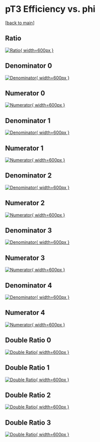 # pT3 Efficiency vs. phi

[[back to main](./)]



## Ratio

[![Ratio](../mtv/var/pT3_vtr_211_0_eff_phi.png){ width=600px }](../mtv/var/pT3_vtr_211_0_eff_phi.pdf)

## Denominator 0

[![Denominator](../mtv/den/pT3_vtr_211_0_eff_phi_den0.png){ width=600px }](../mtv/den/pT3_vtr_211_0_eff_phi_den0.pdf)

## Numerator 0

[![Numerator](../mtv/num/pT3_vtr_211_0_eff_phi_num0.png){ width=600px }](../mtv/num/pT3_vtr_211_0_eff_phi_num0.pdf)

## Denominator 1

[![Denominator](../mtv/den/pT3_vtr_211_0_eff_phi_den1.png){ width=600px }](../mtv/den/pT3_vtr_211_0_eff_phi_den1.pdf)

## Numerator 1

[![Numerator](../mtv/num/pT3_vtr_211_0_eff_phi_num1.png){ width=600px }](../mtv/num/pT3_vtr_211_0_eff_phi_num1.pdf)

## Denominator 2

[![Denominator](../mtv/den/pT3_vtr_211_0_eff_phi_den2.png){ width=600px }](../mtv/den/pT3_vtr_211_0_eff_phi_den2.pdf)

## Numerator 2

[![Numerator](../mtv/num/pT3_vtr_211_0_eff_phi_num2.png){ width=600px }](../mtv/num/pT3_vtr_211_0_eff_phi_num2.pdf)

## Denominator 3

[![Denominator](../mtv/den/pT3_vtr_211_0_eff_phi_den3.png){ width=600px }](../mtv/den/pT3_vtr_211_0_eff_phi_den3.pdf)

## Numerator 3

[![Numerator](../mtv/num/pT3_vtr_211_0_eff_phi_num3.png){ width=600px }](../mtv/num/pT3_vtr_211_0_eff_phi_num3.pdf)

## Denominator 4

[![Denominator](../mtv/den/pT3_vtr_211_0_eff_phi_den4.png){ width=600px }](../mtv/den/pT3_vtr_211_0_eff_phi_den4.pdf)

## Numerator 4

[![Numerator](../mtv/num/pT3_vtr_211_0_eff_phi_num4.png){ width=600px }](../mtv/num/pT3_vtr_211_0_eff_phi_num4.pdf)

## Double Ratio 0

[![Double Ratio](../mtv/ratio/pT3_vtr_211_0_eff_phi_ratio0.png){ width=600px }](../mtv/ratio/pT3_vtr_211_0_eff_phi_ratio0.pdf)

## Double Ratio 1

[![Double Ratio](../mtv/ratio/pT3_vtr_211_0_eff_phi_ratio1.png){ width=600px }](../mtv/ratio/pT3_vtr_211_0_eff_phi_ratio1.pdf)

## Double Ratio 2

[![Double Ratio](../mtv/ratio/pT3_vtr_211_0_eff_phi_ratio2.png){ width=600px }](../mtv/ratio/pT3_vtr_211_0_eff_phi_ratio2.pdf)

## Double Ratio 3

[![Double Ratio](../mtv/ratio/pT3_vtr_211_0_eff_phi_ratio3.png){ width=600px }](../mtv/ratio/pT3_vtr_211_0_eff_phi_ratio3.pdf)

